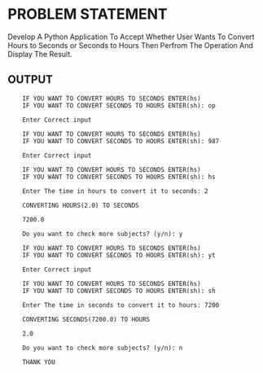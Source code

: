# PROBLEM STATEMENT

Develop A Python Application To Accept Whether User Wants To Convert Hours to Seconds or Seconds to Hours 
Then Perfrom The Operation And Display The Result.


## OUTPUT
        IF YOU WANT TO CONVERT HOURS TO SECONDS ENTER(hs)
        IF YOU WANT TO CONVERT SECONDS TO HOURS ENTER(sh): op

        Enter Correct input

        IF YOU WANT TO CONVERT HOURS TO SECONDS ENTER(hs)
        IF YOU WANT TO CONVERT SECONDS TO HOURS ENTER(sh): 987

        Enter Correct input

        IF YOU WANT TO CONVERT HOURS TO SECONDS ENTER(hs)
        IF YOU WANT TO CONVERT SECONDS TO HOURS ENTER(sh): hs

        Enter The time in hours to convert it to seconds: 2

        CONVERTING HOURS(2.0) TO SECONDS

        7200.0

        Do you want to check more subjects? (y/n): y

        IF YOU WANT TO CONVERT HOURS TO SECONDS ENTER(hs)
        IF YOU WANT TO CONVERT SECONDS TO HOURS ENTER(sh): yt

        Enter Correct input

        IF YOU WANT TO CONVERT HOURS TO SECONDS ENTER(hs)
        IF YOU WANT TO CONVERT SECONDS TO HOURS ENTER(sh): sh

        Enter The time in seconds to convert it to hours: 7200

        CONVERTING SECONDS(7200.0) TO HOURS

        2.0

        Do you want to check more subjects? (y/n): n

        THANK YOU